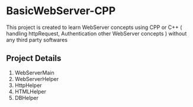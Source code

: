 # BasicWebServer-CPP
This project is created to learn WebServer concepts using CPP or C++ 
( handling httpRequest, Authentication other WebServer concepts ) without any third party softwares

Project Details
----------------
1) WebServerMain
2) WebServerHelper
3) HttpHelper
4) HTMLHelper
5) DBHelper
